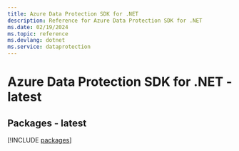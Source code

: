 ```yaml
---
title: Azure Data Protection SDK for .NET
description: Reference for Azure Data Protection SDK for .NET
ms.date: 02/19/2024
ms.topic: reference
ms.devlang: dotnet
ms.service: dataprotection
---
```

# Azure Data Protection SDK for .NET - latest
## Packages - latest
[!INCLUDE [packages](data-protection-index.md)]
